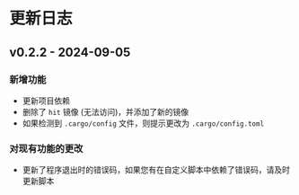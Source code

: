 # 更新日志

## v0.2.2 - 2024-09-05

### 新增功能

- 更新项目依赖
- 删除了 `hit` 镜像 (无法访问)，并添加了新的镜像
- 如果检测到 `.cargo/config` 文件，则提示更改为 `.cargo/config.toml`

### 对现有功能的更改

- 更新了程序退出时的错误码，如果您有在自定义脚本中依赖了错误码，请及时更新脚本
